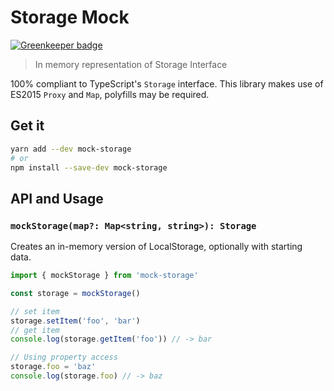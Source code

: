 # Storage Mock

[![Greenkeeper badge](https://badges.greenkeeper.io/TylorS167/mock-storage.svg)](https://greenkeeper.io/)

> In memory representation of Storage Interface

100% compliant to TypeScript's `Storage` interface.
This library makes use of ES2015 `Proxy` and `Map`, polyfills may be required.

## Get it
```sh
yarn add --dev mock-storage
# or
npm install --save-dev mock-storage
```

## API and Usage

### `mockStorage(map?: Map<string, string>): Storage`

Creates an in-memory version of LocalStorage, optionally with starting data.

```typescript
import { mockStorage } from 'mock-storage'

const storage = mockStorage()

// set item
storage.setItem('foo', 'bar')
// get item
console.log(storage.getItem('foo')) // -> bar

// Using property access
storage.foo = 'baz'
console.log(storage.foo) // -> baz

```